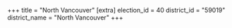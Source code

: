 +++
title = "North Vancouver"
[extra]
election_id = 40
district_id = "59019"
district_name = "North Vancouver"
+++
